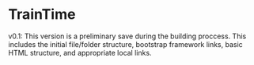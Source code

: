 # TrainTime

v0.1:
    This version is a preliminary save during the building proccess. This includes the initial file/folder structure, bootstrap framework links, basic HTML structure, and appropriate local links.
